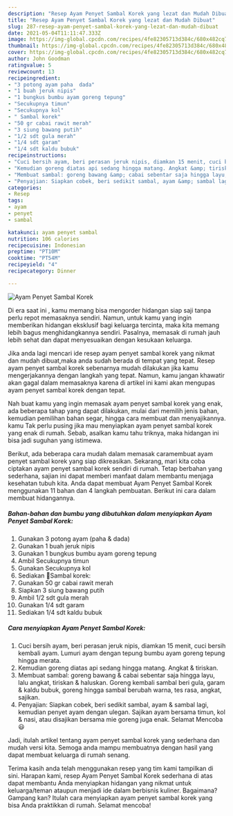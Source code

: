 ```yaml
---
description: "Resep Ayam Penyet Sambal Korek yang lezat dan Mudah Dibuat"
title: "Resep Ayam Penyet Sambal Korek yang lezat dan Mudah Dibuat"
slug: 287-resep-ayam-penyet-sambal-korek-yang-lezat-dan-mudah-dibuat
date: 2021-05-04T11:11:47.333Z
image: https://img-global.cpcdn.com/recipes/4fe82305713d384c/680x482cq70/ayam-penyet-sambal-korek-foto-resep-utama.jpg
thumbnail: https://img-global.cpcdn.com/recipes/4fe82305713d384c/680x482cq70/ayam-penyet-sambal-korek-foto-resep-utama.jpg
cover: https://img-global.cpcdn.com/recipes/4fe82305713d384c/680x482cq70/ayam-penyet-sambal-korek-foto-resep-utama.jpg
author: John Goodman
ratingvalue: 5
reviewcount: 13
recipeingredient:
- "3 potong ayam paha  dada"
- "1 buah jeruk nipis"
- "1 bungkus bumbu ayam goreng tepung"
- "Secukupnya timun"
- "Secukupnya kol"
- " Sambal korek"
- "50 gr cabai rawit merah"
- "3 siung bawang putih"
- "1/2 sdt gula merah"
- "1/4 sdt garam"
- "1/4 sdt kaldu bubuk"
recipeinstructions:
- "Cuci bersih ayam, beri perasan jeruk nipis, diamkan 15 menit, cuci bersih kembali ayam. Lumuri ayam dengan tepung bumbu ayam goreng tepung hingga merata."
- "Kemudian goreng diatas api sedang hingga matang. Angkat &amp; tiriskan."
- "Membuat sambal: goreng bawang &amp; cabai sebentar saja hingga layu, lalu angkat, tiriskan &amp; haluskan. Goreng kembali sambal beri gula, garam &amp; kaldu bubuk, goreng hingga sambal berubah warna, tes rasa, angkat, sajikan."
- "Penyajian: Siapkan cobek, beri sedikit sambal, ayam &amp; sambal lagi, kemudian penyet ayam dengan ulegan. Sajikan ayam bersama timun, kol &amp; nasi, atau disajikan bersama mie goreng juga enak. Selamat Mencoba 😃"
categories:
- Resep
tags:
- ayam
- penyet
- sambal

katakunci: ayam penyet sambal 
nutrition: 106 calories
recipecuisine: Indonesian
preptime: "PT10M"
cooktime: "PT54M"
recipeyield: "4"
recipecategory: Dinner

---
```



![Ayam Penyet Sambal Korek](https://img-global.cpcdn.com/recipes/4fe82305713d384c/680x482cq70/ayam-penyet-sambal-korek-foto-resep-utama.jpg)

Di era  saat ini , kamu memang bisa mengorder hidangan siap saji tanpa perlu repot memasaknya sendiri. Namun, untuk kamu yang ingin memberikan hidangan eksklusif bagi keluarga tercinta, maka kita memang lebih bagus menghidangkannya sendiri. Pasalnya, memasak di rumah jauh lebih sehat dan dapat menyesuaikan dengan kesukaan keluarga.

Jika anda lagi mencari ide resep ayam penyet sambal korek yang nikmat dan mudah dibuat,maka anda sudah berada di tempat yang tepat. Resep ayam penyet sambal korek  sebenarnya mudah dilakukan jika kamu mengerjakannya dengan langkah yang tepat. Namun, kamu jangan khawatir akan gagal dalam memasaknya 
karena di artikel ini kami akan mengupas ayam penyet sambal korek dengan tepat.  



Nah buat kamu yang ingin memasak ayam penyet sambal korek yang enak, ada beberapa tahap yang dapat dilakukan, mulai dari memilih jenis bahan, kemudian pemilihan bahan segar, hingga cara membuat dan menyajikannya. kamu Tak perlu pusing jika mau menyiapkan ayam penyet sambal korek yang enak di rumah. Sebab, asalkan kamu  tahu triknya, maka hidangan ini bisa jadi suguhan yang istimewa.

Berikut, ada beberapa cara mudah dalam memasak caramembuat ayam penyet sambal korek yang siap dikreasikan. Sekarang, mari kita coba ciptakan ayam penyet sambal korek sendiri di rumah. Tetap berbahan yang sederhana, sajian ini dapat memberi manfaat dalam membantu menjaga kesehatan tubuh kita. Anda dapat membuat Ayam Penyet Sambal Korek menggunakan 11 bahan dan 4 langkah pembuatan. Berikut ini cara dalam membuat hidangannya.

<!--inarticleads1-->

##### Bahan-bahan dan bumbu yang dibutuhkan dalam menyiapkan Ayam Penyet Sambal Korek:

1. Gunakan 3 potong ayam (paha &amp; dada)
1. Gunakan 1 buah jeruk nipis
1. Gunakan 1 bungkus bumbu ayam goreng tepung
1. Ambil Secukupnya timun
1. Gunakan Secukupnya kol
1. Sediakan  🍥Sambal korek:
1. Gunakan 50 gr cabai rawit merah
1. Siapkan 3 siung bawang putih
1. Ambil 1/2 sdt gula merah
1. Gunakan 1/4 sdt garam
1. Sediakan 1/4 sdt kaldu bubuk




<!--inarticleads2-->

##### Cara menyiapkan Ayam Penyet Sambal Korek:

1. Cuci bersih ayam, beri perasan jeruk nipis, diamkan 15 menit, cuci bersih kembali ayam. Lumuri ayam dengan tepung bumbu ayam goreng tepung hingga merata.
1. Kemudian goreng diatas api sedang hingga matang. Angkat &amp; tiriskan.
1. Membuat sambal: goreng bawang &amp; cabai sebentar saja hingga layu, lalu angkat, tiriskan &amp; haluskan. Goreng kembali sambal beri gula, garam &amp; kaldu bubuk, goreng hingga sambal berubah warna, tes rasa, angkat, sajikan.
1. Penyajian: Siapkan cobek, beri sedikit sambal, ayam &amp; sambal lagi, kemudian penyet ayam dengan ulegan. Sajikan ayam bersama timun, kol &amp; nasi, atau disajikan bersama mie goreng juga enak. Selamat Mencoba 😃




Jadi, itulah artikel tentang  ayam penyet sambal korek  yang sederhana dan mudah versi kita. Semoga anda mampu membuatnya dengan hasil yang dapat membuat keluarga di rumah senang. 

Terima kasih anda telah menggunakan resep yang tim kami tampilkan di sini. Harapan kami, resep  Ayam Penyet Sambal Korek sederhana di atas dapat membantu Anda menyiapkan hidangan yang nikmat untuk keluarga/teman ataupun menjadi ide dalam berbisnis kuliner. Bagaimana? Gampang kan? Itulah cara menyiapkan ayam penyet sambal korek yang bisa Anda praktikkan di rumah. Selamat mencoba!

